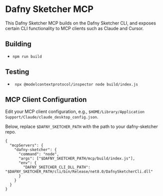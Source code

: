 # Dafny Sketcher MCP

This Dafny Sketcher MCP builds on the Dafny Sketcher CLI, and exposes certain CLI functionality to MCP clients such as Claude and Cursor.

## Building

- `npm run build`

## Testing

- ` npx @modelcontextprotocol/inspector node build/index.js`

## MCP Client Configuration

Edit your MCP client configuration, e.g.,
`$HOME/Library/Application Support/Claude/claude_desktop_config.json`.

Below, replace `$DAFNY_SKETCHER_PATH` with the path to your dafny-sketcher repo.

```
{
  "mcpServers": {
    "dafny-sketcher": {
      "command": "node",
      "args": ["$DAFNY_SKETCHER_PATH/mcp/build/index.js"],
      "env": {
        "DAFNY_SKETCHER_CLI_DLL_PATH": "$DAFNY_SKETCHER_PATH/cli/bin/Release/net8.0/DafnySketcherCli.dll"
      }
    }
  }
}
```